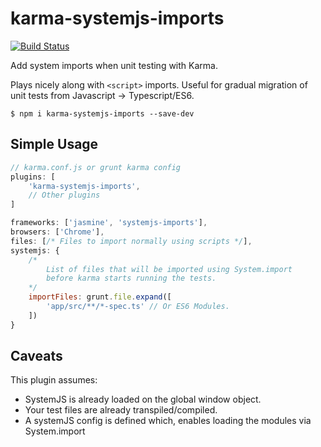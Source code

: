 # karma-systemjs-imports
[![Build Status](https://travis-ci.org/ashubham/karma-systemjs-imports.svg?branch=master)](https://travis-ci.org/ashubham/karma-systemjs-imports)

Add system imports when unit testing with Karma.

Plays nicely along with `<script>` imports. Useful for gradual migration of unit tests from
Javascript -> Typescript/ES6.

```
$ npm i karma-systemjs-imports --save-dev
```
## Simple Usage

```javascript
// karma.conf.js or grunt karma config
plugins: [
    'karma-systemjs-imports',
    // Other plugins
]

frameworks: ['jasmine', 'systemjs-imports'],
browsers: ['Chrome'],
files: [/* Files to import normally using scripts */],
systemjs: {
    /*
        List of files that will be imported using System.import
        before karma starts running the tests.
    */
    importFiles: grunt.file.expand([
        'app/src/**/*-spec.ts' // Or ES6 Modules.
    ])
}
```

## Caveats

This plugin assumes:
- SystemJS is already loaded on the global window object.
- Your test files are already transpiled/compiled.
- A systemJS config is defined which, enables loading the modules via System.import

